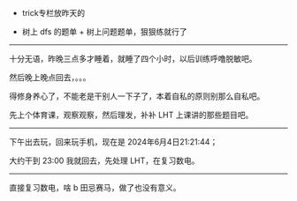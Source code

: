 - trick专栏放昨天的

- 树上 dfs 的题单 + 树上问题题单，狠狠练就行了

---

十分无语，昨晚三点多才睡着，就睡了四个小时，以后训练呼噜脱敏吧。

然后晚上晚点回去，。。。

得修身养心了，不能老是干别人一下子了，本着自私的原则别那么自私吧。

先上个体育课，观察观察，然后理发，补补 LHT 上课讲的那些题目吧。

---

下午出去玩，回来玩手机，现在是 2024年6月4日21:21:44；

大约干到 23:00 我就回去，先处理 LHT，在复习数电。

---

直接复习数电，啥 b 田忌赛马，做了也没有意义。
